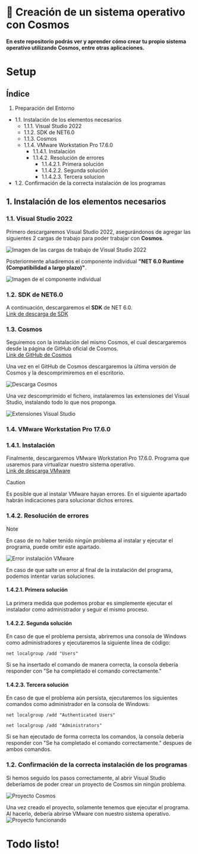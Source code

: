 # 🌌 Creación de un sistema operativo con Cosmos  
**En este repositorio podrás ver y aprender cómo crear tu propio sistema operativo utilizando Cosmos, entre otras aplicaciones.**  
# Setup
## Índice
1. Preparación del Entorno
 - 1.1. Instalación de los elementos necesarios
    - 1.1.1. Visual Studio 2022
    - 1.1.2. SDK de NET6.0
    - 1.1.3. Cosmos
    - 1.1.4. VMware Workstation Pro 17.6.0
      - 1.1.4.1. Instalación
      - 1.1.4.2. Resolución de errores
        - 1.1.4.2.1. Primera solución
        - 1.1.4.2.2. Segunda solución
        - 1.1.4.2.3. Tercera solucion
 - 1.2. Confirmación de la correcta instalación de los programas
  
## 1. Instalación de los elementos necesarios 
### 1.1. Visual Studio 2022  
Primero descargaremos Visual Studio 2022, asegurándonos de agregar las siguientes 2 cargas de trabajo para poder trabajar con **Cosmos**.  
  
![Imagen de las cargas de trabajo de Visual Studio 2022](https://github.com/user-attachments/assets/a5fb8d04-524d-4510-b916-25ac2fafd131)

Posteriormente añadiremos el componente individual **"NET 6.0 Runtime (Compatibilidad a largo plazo)"**.  
  
![Imagen de el componente individual](https://github.com/user-attachments/assets/6669a779-2fdc-48c4-9730-a9105fa04024)

### 1.2. SDK de NET6.0
A continuación, descargaremos el **SDK** de NET 6.0.  
[Link de descarga de SDK](https://dotnet.microsoft.com/en-us/download/dotnet/6.0)  

### 1.3. Cosmos  
Seguiremos con la instalación del mismo Cosmos, el cual descargaremos desde la página de GitHub oficial de Cosmos.  
[Link de GitHub de Cosmos](https://github.com/CosmosOS/Cosmos)  

Una vez en el GitHub de Cosmos descargaremos la última versión de Cosmos y la descomprimiremos en el escritorio.  

![Descarga Cosmos](https://github.com/user-attachments/assets/0d45c25e-3d0d-46e2-b803-4f849d1d343f)  

Una vez descomprimido el fichero, instalaremos las extensiones del Visual Studio, instalando todo lo que nos proponga.  

![Extensiones Visual Studio](https://github.com/user-attachments/assets/ec3bf217-044a-4a96-9fe5-e0015328e04f)  

### 1.4. VMware Workstation Pro 17.6.0
### 1.4.1. Instalación
Finalmente, descargaremos VMware Workstation Pro 17.6.0. Programa que usaremos para virtualizar nuestro sistema operativo.  
[Link de descarga VMware](https://blogs.vmware.com/workstation/2024/05/vmware-workstation-pro-now-available-free-for-personal-use.html)  

> [!CAUTION]
> Es posible que al instalar VMware hayan errores. En el siguiente apartado habrán indicaciones para solucionar dichos errores.

### 1.4.2. Resolución de errores  
> [!NOTE]
> En caso de no haber tenido ningún problema al instalar y ejecutar el programa, puede omitir este apartado.
  
![Error instalación VMware](https://github.com/user-attachments/assets/60df2018-c099-494b-b2e5-699c5bfa9eff)

En caso de que salte un error al final de la instalación del programa, podemos intentar varias soluciones.  
#### 1.4.2.1. Primera solución  
La primera medida que podemos probar es simplemente ejecutar el instalador como administrador y seguir el mismo proceso.  
#### 1.4.2.2. Segunda solución
En caso de que el problema persista, abriremos una consola de Windows como administradores y ejecutaremos la siguiente línea de código:
```
net localgroup /add "Users"
```  
Si se ha insertado el comando de manera correcta, la consola debería responder con "Se ha completado el comando correctamente."  
#### 1.4.2.3. Tercera solución
En caso de que el problema aún persista, ejecutaremos los siguientes comandos como administrador en la consola de Windows:
```
net localgroup /add "Authenticated Users"
```      
```
net localgroup /add "Administrators"
```   
Si se han ejecutado de forma correcta los comandos, la consola debería responder con "Se ha completado el comando correctamente." despues de ambos comandos.  
### 1.2. Confirmación de la correcta instalación de los programas
Si hemos seguido los pasos correctamente, al abrir Visual Studio deberíamos de poder crear un proyecto de Cosmos sin ningún problema.

![Proyecto Cosmos](https://github.com/user-attachments/assets/19e7a32f-a5f2-4e32-8ceb-73a9f68469d2)

Una vez creado el proyecto, solamente tenemos que ejecutar el programa. Al hacerlo, debería abrirse VMware con nuestro sistema operativo.   
![Proyecto funcionando](https://github.com/user-attachments/assets/67cf54de-02a8-4001-baed-8519b0ddbc51)   
# Todo listo!
